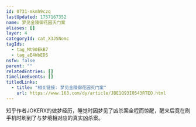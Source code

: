 ```yaml
---
id: 0731-mkmh9czq
lastUpdated: 1757167352
name: 梦见金陵御花园灭门案
aliases: []
layer: 4
categoryId: cat_X3JSNomc
tagIds:
  - tag_Mt90EkB7
  - tag_aE4WbEDS
nsfw: false
parent: ""
relatedEntries: []
timelineEvents: []
titledLinks:
  - title: "相关链接: 梦见金陵御花园灭门案"
    url: https://www.163.com/dy/article/JBE1Q93I0543RTEO.html
---
```


知乎作者JOKERX的做梦经历，睡觉时因梦见了凶杀案全程而惊醒，醒来后竟在刷手机时刷到了与梦境相对应的真实凶杀案。